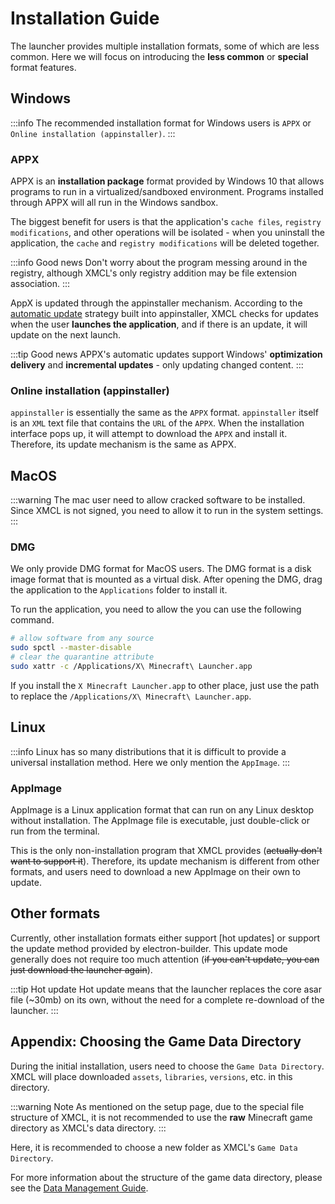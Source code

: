 # Installation Guide

The launcher provides multiple installation formats, some of which are less common. Here we will focus on introducing the **less common** or **special** format features.

## Windows

:::info
The recommended installation format for Windows users is `APPX` or `Online installation (appinstaller)`.
:::

### APPX

APPX is an **installation package** format provided by Windows 10 that allows programs to run in a virtualized/sandboxed environment. Programs installed through APPX will all run in the Windows sandbox.

The biggest benefit for users is that the application's `cache files`, `registry modifications`, and other operations will be isolated - when you uninstall the application, the `cache` and `registry modifications` will be deleted together.

:::info Good news
Don't worry about the program messing around in the registry, although XMCL's only registry addition may be file extension association.
:::

AppX is updated through the appinstaller mechanism. According to the [automatic update](https://learn.microsoft.com/en-us/windows/msix/app-installer/auto-update-and-repair--overview#automatic-updates) strategy built into appinstaller, XMCL checks for updates when the user **launches the application**, and if there is an update, it will update on the next launch.

:::tip Good news
APPX's automatic updates support Windows' **optimization delivery** and **incremental updates** - only updating changed content.
:::

### Online installation (appinstaller)

`appinstaller` is essentially the same as the `APPX` format. `appinstaller` itself is an `XML` text file that contains the `URL` of the `APPX`. When the installation interface pops up, it will attempt to download the `APPX` and install it. Therefore, its update mechanism is the same as APPX.

## MacOS

:::warning
The mac user need to allow cracked software to be installed.
Since XMCL is not signed, you need to allow it to run in the system settings.
:::

### DMG

We only provide DMG format for MacOS users. The DMG format is a disk image format that is mounted as a virtual disk. After opening the DMG, drag the application to the `Applications` folder to install it.

To run the application, you need to allow the you can use the following command.

```sh
# allow software from any source
sudo spctl --master-disable
# clear the quarantine attribute
sudo xattr -c /Applications/X\ Minecraft\ Launcher.app
```

If you install the `X Minecraft Launcher.app` to other place, just use the path to replace the `/Applications/X\ Minecraft\ Launcher.app`.

## Linux

:::info
Linux has so many distributions that it is difficult to provide a universal installation method. Here we only mention the `AppImage`.
:::

### AppImage

AppImage is a Linux application format that can run on any Linux desktop without installation. The AppImage file is executable, just double-click or run from the terminal.

This is the only non-installation program that XMCL provides (~~actually don't want to support it~~). Therefore, its update mechanism is different from other formats, and users need to download a new AppImage on their own to update.

## Other formats

Currently, other installation formats either support [hot updates] or support the update method provided by electron-builder. This update mode generally does not require too much attention (~~if you can't update, you can just download the launcher again~~).

:::tip Hot update
Hot update means that the launcher replaces the core asar file (~30mb) on its own, without the need for a complete re-download of the launcher.
:::

## Appendix: Choosing the Game Data Directory

During the initial installation, users need to choose the `Game Data Directory`. XMCL will place downloaded `assets`, `libraries`, `versions`, etc. in this directory.

:::warning Note
As mentioned on the setup page, due to the special file structure of XMCL, it is not recommended to use the **raw** Minecraft game directory as XMCL's data directory.
:::

Here, it is recommended to choose a new folder as XMCL's `Game Data Directory`.

For more information about the structure of the game data directory, please see the [Data Management Guide](/en/guide/manage.md#minecraft-related-data).